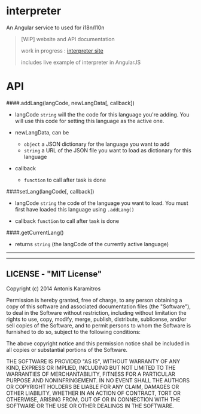 interpreter
===========

An Angular service to used for i18n/l10n

> [WIP] website and API documentation
>
> work in progress : [interpreter site](http://antouank.github.io/interpreter/)
>
> includes live example of interpreter in AngularJS


API
===

####.addLang(langCode, newLangData[, callback])

* langCode `string` will the the code for this language you're adding.
You will use this code for setting this language as the active one.

* newLangData,
can be
   - `object` a JSON dictionary for the language you want to add
   - `string` a URL of the JSON file you want to load as dictionary for this language

* callback
  - `function` to call after task is done

####setLang(langCode[, callback])

* langCode `string` the code of the language you want to load. You must first have loaded this language using `.addLang()`

* callback `function` to call after task is done

####.getCurrentLang()

* returns `string`
(the langCode of the currently active language)

----

----

## LICENSE - "MIT License"

Copyright (c) 2014 Antonis Karamitros

Permission is hereby granted, free of charge, to any person obtaining a copy
of this software and associated documentation files (the "Software"), to deal
in the Software without restriction, including without limitation the rights
to use, copy, modify, merge, publish, distribute, sublicense, and/or sell
copies of the Software, and to permit persons to whom the Software is
furnished to do so, subject to the following conditions:

The above copyright notice and this permission notice shall be included in
all copies or substantial portions of the Software.

THE SOFTWARE IS PROVIDED "AS IS", WITHOUT WARRANTY OF ANY KIND, EXPRESS OR
IMPLIED, INCLUDING BUT NOT LIMITED TO THE WARRANTIES OF MERCHANTABILITY,
FITNESS FOR A PARTICULAR PURPOSE AND NONINFRINGEMENT. IN NO EVENT SHALL THE
AUTHORS OR COPYRIGHT HOLDERS BE LIABLE FOR ANY CLAIM, DAMAGES OR OTHER
LIABILITY, WHETHER IN AN ACTION OF CONTRACT, TORT OR OTHERWISE, ARISING FROM,
OUT OF OR IN CONNECTION WITH THE SOFTWARE OR THE USE OR OTHER DEALINGS IN
THE SOFTWARE.
